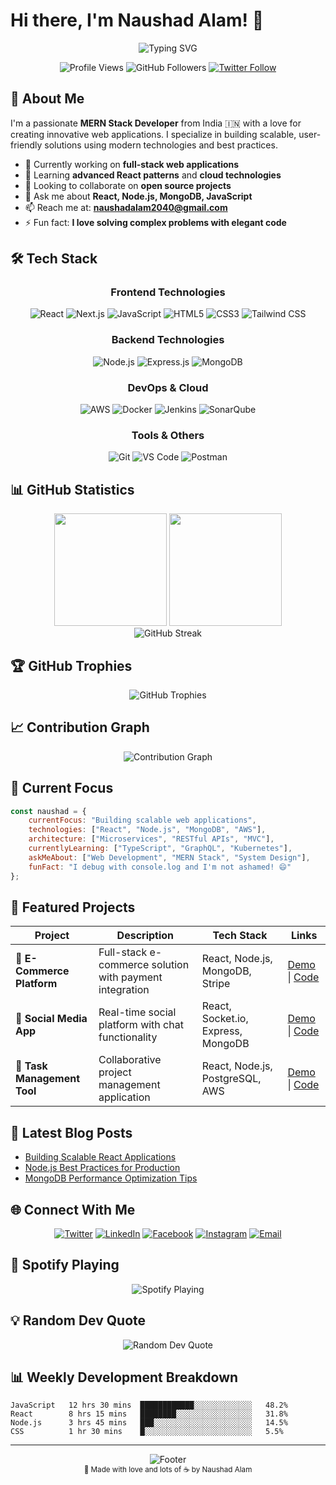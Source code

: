 # Hi there, I'm Naushad Alam! 👋

<div align="center">
  <img src="https://readme-typing-svg.herokuapp.com?font=Fira+Code&size=30&duration=3000&pause=1000&color=3B82F6&center=true&vCenter=true&width=600&lines=MERN+Stack+Developer;Full+Stack+Engineer;React+%26+Node.js+Expert;Building+Amazing+Web+Apps" alt="Typing SVG" />
</div>

<p align="center">
  <img src="https://komarev.com/ghpvc/?username=code-react&label=Profile%20views&color=3b82f6&style=for-the-badge" alt="Profile Views" />
  <img src="https://img.shields.io/github/followers/code-react?label=Followers&style=for-the-badge&color=3b82f6" alt="GitHub Followers" />
  <a href="https://twitter.com/naushadmonitor" target="_blank">
    <img src="https://img.shields.io/twitter/follow/naushadmonitor?logo=twitter&style=for-the-badge&color=1da1f2" alt="Twitter Follow" />
  </a>
</p>

## 🚀 About Me

I'm a passionate **MERN Stack Developer** from India 🇮🇳 with a love for creating innovative web applications. I specialize in building scalable, user-friendly solutions using modern technologies and best practices.

- 🔭 Currently working on **full-stack web applications**
- 🌱 Learning **advanced React patterns** and **cloud technologies**
- 👯 Looking to collaborate on **open source projects**
- 💬 Ask me about **React, Node.js, MongoDB, JavaScript**
- 📫 Reach me at: **naushadalam2040@gmail.com**
- ⚡ Fun fact: **I love solving complex problems with elegant code**

## 🛠️ Tech Stack

<div align="center">

### Frontend Technologies
![React](https://img.shields.io/badge/React-20232A?style=for-the-badge&logo=react&logoColor=61DAFB)
![Next.js](https://img.shields.io/badge/Next.js-000000?style=for-the-badge&logo=next.js&logoColor=white)
![JavaScript](https://img.shields.io/badge/JavaScript-F7DF1E?style=for-the-badge&logo=javascript&logoColor=black)
![HTML5](https://img.shields.io/badge/HTML5-E34F26?style=for-the-badge&logo=html5&logoColor=white)
![CSS3](https://img.shields.io/badge/CSS3-1572B6?style=for-the-badge&logo=css3&logoColor=white)
![Tailwind CSS](https://img.shields.io/badge/Tailwind_CSS-38B2AC?style=for-the-badge&logo=tailwind-css&logoColor=white)

### Backend Technologies
![Node.js](https://img.shields.io/badge/Node.js-43853D?style=for-the-badge&logo=node.js&logoColor=white)
![Express.js](https://img.shields.io/badge/Express.js-404D59?style=for-the-badge&logo=express&logoColor=white)
![MongoDB](https://img.shields.io/badge/MongoDB-4EA94B?style=for-the-badge&logo=mongodb&logoColor=white)

### DevOps & Cloud
![AWS](https://img.shields.io/badge/AWS-232F3E?style=for-the-badge&logo=amazon-aws&logoColor=white)
![Docker](https://img.shields.io/badge/Docker-2496ED?style=for-the-badge&logo=docker&logoColor=white)
![Jenkins](https://img.shields.io/badge/Jenkins-D24939?style=for-the-badge&logo=jenkins&logoColor=white)
![SonarQube](https://img.shields.io/badge/SonarQube-4E9BCD?style=for-the-badge&logo=sonarqube&logoColor=white)

### Tools & Others
![Git](https://img.shields.io/badge/Git-F05032?style=for-the-badge&logo=git&logoColor=white)
![VS Code](https://img.shields.io/badge/VS_Code-007ACC?style=for-the-badge&logo=visual-studio-code&logoColor=white)
![Postman](https://img.shields.io/badge/Postman-FF6C37?style=for-the-badge&logo=postman&logoColor=white)

</div>

## 📊 GitHub Statistics

<div align="center">
  <img height="180em" src="https://github-readme-stats.vercel.app/api?username=code-react&show_icons=true&theme=tokyonight&include_all_commits=true&count_private=true&hide_border=true&bg_color=0D1117"/>
  <img height="180em" src="https://github-readme-stats.vercel.app/api/top-langs/?username=code-react&layout=compact&langs_count=8&theme=tokyonight&hide_border=true&bg_color=0D1117"/>
</div>

<div align="center">
  <img src="https://github-readme-streak-stats.herokuapp.com/?user=code-react&theme=tokyonight&hide_border=true&background=0D1117" alt="GitHub Streak" />
</div>

## 🏆 GitHub Trophies

<div align="center">
  <img src="https://github-profile-trophy.vercel.app/?username=code-react&theme=tokyonight&no-frame=true&no-bg=true&margin-w=4&column=7" alt="GitHub Trophies" />
</div>

## 📈 Contribution Graph

<div align="center">
  <img src="https://github-readme-activity-graph.vercel.app/graph?username=code-react&theme=tokyo-night&bg_color=0D1117&hide_border=true" alt="Contribution Graph" />
</div>

## 🎯 Current Focus

```javascript
const naushad = {
    currentFocus: "Building scalable web applications",
    technologies: ["React", "Node.js", "MongoDB", "AWS"],
    architecture: ["Microservices", "RESTful APIs", "MVC"],
    currentlyLearning: ["TypeScript", "GraphQL", "Kubernetes"],
    askMeAbout: ["Web Development", "MERN Stack", "System Design"],
    funFact: "I debug with console.log and I'm not ashamed! 😄"
};
```

## 💼 Featured Projects

<div align="center">

| Project | Description | Tech Stack | Links |
|---------|-------------|------------|-------|
| 🚀 **E-Commerce Platform** | Full-stack e-commerce solution with payment integration | React, Node.js, MongoDB, Stripe | [Demo](#) \| [Code](#) |
| 📱 **Social Media App** | Real-time social platform with chat functionality | React, Socket.io, Express, MongoDB | [Demo](#) \| [Code](#) |
| 🎯 **Task Management Tool** | Collaborative project management application | React, Node.js, PostgreSQL, AWS | [Demo](#) \| [Code](#) |

</div>

## 📝 Latest Blog Posts

<!-- BLOG-POST-LIST:START -->
- [Building Scalable React Applications](https://example.com/blog/scalable-react)
- [Node.js Best Practices for Production](https://example.com/blog/nodejs-production)
- [MongoDB Performance Optimization Tips](https://example.com/blog/mongodb-optimization)
<!-- BLOG-POST-LIST:END -->

## 🌐 Connect With Me

<div align="center">

[![Twitter](https://img.shields.io/badge/Twitter-1DA1F2?style=for-the-badge&logo=twitter&logoColor=white)](https://twitter.com/naushadmonitor)
[![LinkedIn](https://img.shields.io/badge/LinkedIn-0077B5?style=for-the-badge&logo=linkedin&logoColor=white)](https://www.linkedin.com/in/naushad-alam-7a3904195/)
[![Facebook](https://img.shields.io/badge/Facebook-1877F2?style=for-the-badge&logo=facebook&logoColor=white)](https://fb.com/naushadalam2040)
[![Instagram](https://img.shields.io/badge/Instagram-E4405F?style=for-the-badge&logo=instagram&logoColor=white)](https://instagram.com/naushad_monitor)
[![Email](https://img.shields.io/badge/Email-D14836?style=for-the-badge&logo=gmail&logoColor=white)](mailto:naushad@example.com)

</div>

## 🎵 Spotify Playing

<div align="center">
  <img src="https://spotify-github-profile.vercel.app/api/spotify?background_color=0d1117&border_color=ffffff" alt="Spotify Playing" />
</div>

## 💡 Random Dev Quote

<div align="center">
  <img src="https://quotes-github-readme.vercel.app/api?type=horizontal&theme=tokyonight" alt="Random Dev Quote" />
</div>

## 📊 Weekly Development Breakdown

<!--START_SECTION:waka-->
```text
JavaScript   12 hrs 30 mins  ████████████░░░░░░░░░░░░░   48.2%
React        8 hrs 15 mins   ████████░░░░░░░░░░░░░░░░░   31.8%
Node.js      3 hrs 45 mins   ███░░░░░░░░░░░░░░░░░░░░░░   14.5%
CSS          1 hr 30 mins    █░░░░░░░░░░░░░░░░░░░░░░░░   5.5%
```
<!--END_SECTION:waka-->

---

<div align="center">
  <img src="https://capsule-render.vercel.app/api?type=waving&color=gradient&height=100&section=footer&text=Thanks%20for%20visiting!&fontSize=16&fontColor=ffffff" alt="Footer" />
</div>

<div align="center">
  <sub>💙 Made with love and lots of ☕ by Naushad Alam</sub>
</div>
